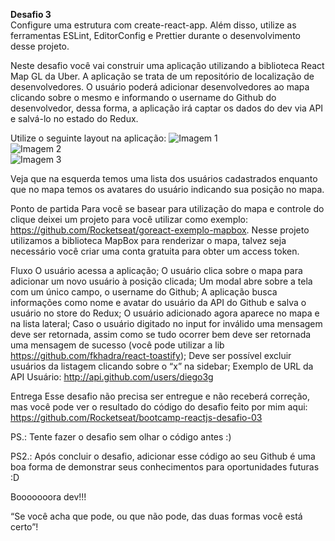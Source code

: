 <b>Desafio 3</b><br>
Configure uma estrutura com create-react-app. Além disso, utilize as ferramentas ESLint, EditorConfig e Prettier durante o desenvolvimento desse projeto.

Neste desafio você vai construir uma aplicação utilizando a biblioteca React Map GL da Uber. A aplicação se trata de um repositório de localização de desenvolvedores. O usuário poderá adicionar desenvolvedores ao mapa clicando sobre o mesmo e informando o username do Github do desenvolvedor, dessa forma, a aplicação irá captar os dados do dev via API e salvá-lo no estado do Redux.

Utilize o seguinte layout na aplicação:
<img src="https://s3-sa-east-1.amazonaws.com/br.com.simber/repositorio/institucional/1image_desafio03.png" alt="Imagem 1"/><br/>
<img src="https://s3-sa-east-1.amazonaws.com/br.com.simber/repositorio/institucional/2image_desafio03.png" alt="Imagem 2"/><br/>
<img src="https://s3-sa-east-1.amazonaws.com/br.com.simber/repositorio/institucional/3image_desafio03.png" alt="Imagem 3"/><br/>

Veja que na esquerda temos uma lista dos usuários cadastrados enquanto que no mapa temos os avatares do usuário indicando sua posição no mapa.

Ponto de partida
Para você se basear para utilização do mapa e controle do clique deixei um projeto para você utilizar como exemplo: https://github.com/Rocketseat/goreact-exemplo-mapbox. Nesse projeto utilizamos a biblioteca MapBox para renderizar o mapa, talvez seja necessário você criar uma conta gratuita para obter um access token.

Fluxo
O usuário acessa a aplicação;
O usuário clica sobre o mapa para adicionar um novo usuário à posição clicada;
Um modal abre sobre a tela com um único campo, o username do Github;
A aplicação busca informações como nome e avatar do usuário da API do Github e salva o usuário no store do Redux;
O usuário adicionado agora aparece no mapa e na lista lateral;
Caso o usuário digitado no input for inválido uma mensagem deve ser retornada, assim como se tudo ocorrer bem deve ser retornada uma mensagem de sucesso (você pode utilizar a lib https://github.com/fkhadra/react-toastify);
Deve ser possível excluir usuários da listagem clicando sobre o “x” na sidebar;
Exemplo de URL da API
Usuário: http://api.github.com/users/diego3g

Entrega
Esse desafio não precisa ser entregue e não receberá correção, mas você pode ver o resultado do código do desafio feito por mim aqui: https://github.com/Rocketseat/bootcamp-reactjs-desafio-03

PS.: Tente fazer o desafio sem olhar o código antes :)

PS2.: Após concluir o desafio, adicionar esse código ao seu Github é uma boa forma de demonstrar seus conhecimentos para oportunidades futuras :D

Booooooora dev!!!

“Se você acha que pode, ou que não pode, das duas formas você está certo”!
